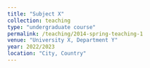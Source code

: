```yaml
---
title: "Subject X"
collection: teaching
type: "undergraduate course"
permalink: /teaching/2014-spring-teaching-1
venue: "University X, Department Y"
year: 2022/2023
location: "City, Country"
---
```


<!--
This is a description of a teaching experience. You can use markdown like any other post.

Heading 1
======

Heading 2
======

Heading 3
====== -->

